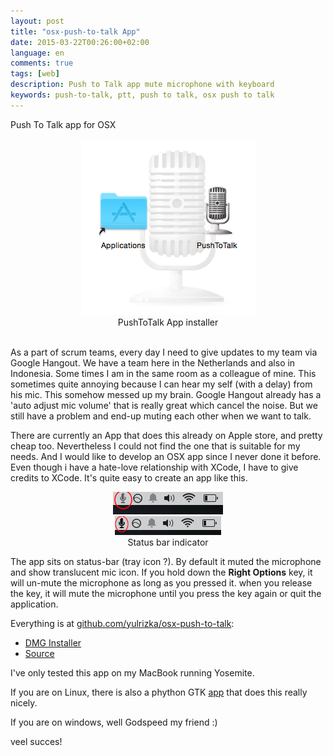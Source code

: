 ```yaml
---
layout: post
title: "osx-push-to-talk App"
date: 2015-03-22T00:26:00+02:00
language: en
comments: true
tags: [web]
description: Push to Talk app mute microphone with keyboard 
keywords: push-to-talk, ptt, push to talk, osx push to talk
---
```


Push To Talk app for OSX

<div class="thumbnail" align="center">
  <img src="/images/post/ptt/ptt-installer.png" alt="PushToTalk App">
  <div class="caption">PushToTalk App installer</div>
</div>
<br/>

As a part of scrum teams, every day I need to give updates to my team via Google Hangout.
We have a team here in the Netherlands and also in Indonesia.
Some times I am in the same room as a colleague of mine. This sometimes quite annoying
because I can hear my self (with a delay) from his mic. This somehow messed up my brain.
Google Hangout already has a 'auto adjust mic volume' that is really great which cancel the noise.
But we still have a problem and end-up muting each other when we want to talk.

There are currently an App that does this already on Apple store, and pretty cheap too. 
Nevertheless I could not find the one that is suitable for my needs. And I would like to develop an OSX app
since I never done it before. Even though i have a hate-love relationship with XCode,
I have to give credits to XCode. It's quite easy to create an app like this. 

<div class="" align="center">
  <img src="/images/post/ptt/ptt-off.png" alt="PushToTalk Off state">
  <br>
  <img src="/images/post/ptt/ptt-on.png" alt="PushToTalk on State">
  <div class="caption">Status bar indicator</div>
</div>

The app sits on status-bar (tray icon ?). By default it muted the microphone and show
translucent mic icon. If you hold down the **Right Options** key, it will un-mute the microphone as long as you pressed it.  when you release the key, it will mute the microphone until you press the key again or quit the application.

Everything is at [github.com/yulrizka/osx-push-to-talk](https://github.com/yulrizka/osx-push-to-talk):

* [DMG Installer](https://github.com/yulrizka/osx-push-to-talk/releases)
* [Source](https://github.com/yulrizka/osx-push-to-talk)

I've only tested this app on my MacBook running Yosemite.

If you are on Linux, there is also a phython GTK [app](https://github.com/coddingtonbear/linux-push-to-talk) that does this really nicely. 

If you are on windows, well Godspeed my friend :)

veel succes!
